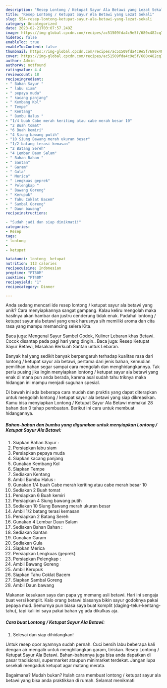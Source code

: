 ```yaml
---
description: "Resep Lontong / Ketupat Sayur Ala Betawi yang Lezat Sekali"
title: "Resep Lontong / Ketupat Sayur Ala Betawi yang Lezat Sekali"
slug: 554-resep-lontong-ketupat-sayur-ala-betawi-yang-lezat-sekali
category: Uncategorized
date: 2023-02-21T03:07:57.249Z
image: https://img-global.cpcdn.com/recipes/ac51509fda4c9e5f/680x482cq70/lontong-ketupat-sayur-ala-betawi-foto-resep-utama.jpg
hideToc: false
enableToc: true
enableTocContent: false
thumbnail: https://img-global.cpcdn.com/recipes/ac51509fda4c9e5f/680x482cq70/lontong-ketupat-sayur-ala-betawi-foto-resep-utama.jpg
cover: https://img-global.cpcdn.com/recipes/ac51509fda4c9e5f/680x482cq70/lontong-ketupat-sayur-ala-betawi-foto-resep-utama.jpg
author: Admin
authorAv: notfound
ratingvalue: 4.4
reviewcount: 18
recipeingredient:
- " Bahan Sayur "
- " labu siam"
- " pepaya muda"
- " kacang panjang"
- " Kembang Kol"
- " Tempe"
- " Kentang"
- " Bumbu Halus "
- "1/4 buah Cabe merah keriting atau cabe merah besar 10"
- "2 Buah tomat"
- "6 Buah kemiri"
- "4 Siung bawang putih"
- "10 Siung Bawang merah ukuran besar"
- "1/2 batang terasi kemasan"
- "2 Batang Sereh"
- "4 Lembar Daun Salam"
- " Bahan Bahan "
- " Santan"
- " Garam"
- " Gula"
- " Merica"
- " Lengkuas geprek"
- " Pelengkap "
- " Bawang Goreng"
- " Kerupuk"
- " Tahu Coklat Bacem"
- " Sambal Goreng"
- " Daun bawang"
recipeinstructions:

- "Sudah jadi dan siap dinikmati!"
categories:
- Resep
tags:
- lontong
- 
- ketupat

katakunci: lontong  ketupat 
nutrition: 113 calories
recipecuisine: Indonesian
preptime: "PT30M"
cooktime: "PT40M"
recipeyield: "1"
recipecategory: Dinner

---
```





Anda sedang mencari ide resep lontong / ketupat sayur ala betawi yang unik? Cara menyiapkannya sangat gampang. Kalau keliru mengolah maka hasilnya akan hambar dan justru cenderung tidak enak. Padahal lontong / ketupat sayur ala betawi yang enak harusnya sih memiliki aroma dan cita rasa yang mampu memancing selera Kita.





Baca juga: Mengenal Sayur Sambel Godok, Kuliner Lebaran khas Betawi. Cocok disantap pada pagi hari yang dingin.. Baca juga: Resep Ketupat Sayur Betawi, Masakan Berkuah Santan untuk Lebaran.

Banyak hal yang sedikit banyak berpengaruh terhadap kualitas rasa dari lontong / ketupat sayur ala betawi, pertama dari jenis bahan, kemudian pemilihan bahan segar sampai cara mengolah dan menghidangkannya. Tak perlu pusing jika ingin menyiapkan lontong / ketupat sayur ala betawi yang enak di mana pun anda berada, karena asal sudah tahu triknya maka hidangan ini mampu menjadi suguhan spesial.






Di bawah ini ada beberapa cara mudah dan praktis yang dapat diterapkan untuk mengolah lontong / ketupat sayur ala betawi yang siap dikreasikan. Kamu bisa menyiapkan Lontong / Ketupat Sayur Ala Betawi memakai 28 bahan dan 0 tahap pembuatan. Berikut ini cara untuk membuat hidangannya.

<!--inarticleads1-->

##### Bahan-bahan dan bumbu yang digunakan untuk menyiapkan Lontong / Ketupat Sayur Ala Betawi:

1. Siapkan  Bahan Sayur :
1. Persiapkan  labu siam
1. Persiapkan  pepaya muda
1. Siapkan  kacang panjang
1. Gunakan  Kembang Kol
1. Siapkan  Tempe
1. Sediakan  Kentang
1. Ambil  Bumbu Halus :
1. Gunakan 1/4 buah Cabe merah keriting atau cabe merah besar 10
1. Sediakan 2 Buah tomat
1. Persiapkan 6 Buah kemiri
1. Persiapkan 4 Siung bawang putih
1. Sediakan 10 Siung Bawang merah ukuran besar
1. Ambil 1/2 batang terasi kemasan
1. Persiapkan 2 Batang Sereh
1. Gunakan 4 Lembar Daun Salam
1. Sediakan  Bahan Bahan :
1. Sediakan  Santan
1. Gunakan  Garam
1. Sediakan  Gula
1. Siapkan  Merica
1. Persiapkan  Lengkuas (geprek)
1. Persiapkan  Pelengkap :
1. Ambil  Bawang Goreng
1. Ambil  Kerupuk
1. Siapkan  Tahu Coklat Bacem
1. Siapkan  Sambal Goreng
1. Ambil  Daun bawang


Makanan kesukaan saya dan papa yg memang asli betawi. Hari ini sengaja buat versi komplit. Kalo orang betawi biasanya bikin sayur godoknya pakai pepaya mud. Semurnya pun biasa saya buat komplit (daging-telur-kentang-tahu), tapi kali ini saya pakai bahan yg ada dikulkas aja. 

<!--inarticleads2-->

##### Cara buat Lontong / Ketupat Sayur Ala Betawi:


1. Selesai dan siap dihidangkan!

Untuk resep opor ayamnya sudah pernah. Cuci bersih labu beberapa kali dengan air mengalir untuk menghilangkan garam, tiriskan. Resep Lontong / Ketupat Sayur Ala Betawi. Bahan-bahannya juga bisa anda dapatkan di pasar tradisional, supermarket ataupun minimarket terdekat. Jangan lupa sesekali mengaduk ketupat agar matang merata. 

Bagaimana? Mudah bukan? Itulah cara membuat lontong / ketupat sayur ala betawi yang bisa anda praktikkan di rumah. Selamat menikmati

